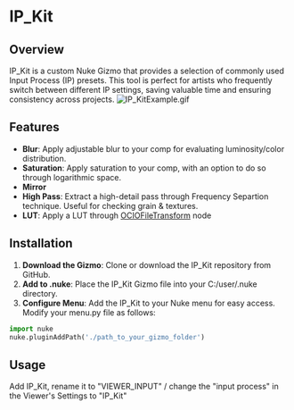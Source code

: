 # IP_Kit
## Overview
IP_Kit is a custom Nuke Gizmo that provides a selection of commonly used Input Process (IP) presets. This tool is perfect for artists who frequently switch between different IP settings, saving valuable time and ensuring consistency across projects. 
![IP_KitExample.gif](![IP_KitExample_smaller](https://github.com/user-attachments/assets/c9f3a62b-236a-40fc-9f1d-8516f4a45cd3)
)
## Features
- **Blur**: Apply adjustable blur to your comp for evaluating luminosity/color distribution.
- **Saturation**: Apply saturation to your comp, with an option to do so through logarithmic space.
- **Mirror**
- **High Pass**: Extract a high-detail pass through Frequency Separtion technique. Useful for checking grain & textures.
- **LUT**: Apply a LUT through [OCIOFileTransform](https://learn.foundry.com/nuke/content/reference_guide/color_nodes/ociofiletransform.html) node
## Installation
1. **Download the Gizmo**: Clone or download the IP_Kit repository from GitHub.
2. **Add to .nuke**: Place the IP_Kit Gizmo file into your C:/user/.nuke directory.
3. **Configure Menu**: Add the IP_Kit to your Nuke menu for easy access. Modify your menu.py file as follows:
```python
import nuke
nuke.pluginAddPath('./path_to_your_gizmo_folder')
```
## Usage
Add IP_Kit, rename it to "VIEWER_INPUT" / change the "input process" in the Viewer's Settings to "IP_Kit"
